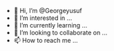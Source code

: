 - 👋 Hi, I’m @Georgeyusuf
- 👀 I’m interested in ...
- 🌱 I’m currently learning ...
- 💞️ I’m looking to collaborate on ...
- 📫 How to reach me ...

<!---
Georgeyusuf/Georgeyusuf is a ✨ special ✨ repository because its `README.md` (this file) appears on your GitHub profile.
You can click the Preview link to take a look at your changes.
--->
